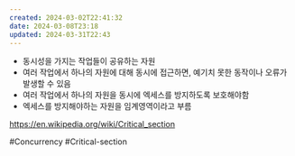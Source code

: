 ```yaml
---
created: 2024-03-02T22:41:32
date: 2024-03-08T23:18
updated: 2024-03-31T22:43
---
```

- 동시성을 가지는 작업들이 공유하는 자원
- 여러 작업에서 하나의 자원에 대해 동시에 접근하면, 예기치 못한 동작이나 오류가 발생할 수 있음
- 여러 작업에서 하나의 자원을 동시에 엑세스를 방지하도록 보호해야함
- 엑세스를 방지해야하는 자원을 임계영역이라고 부름

https://en.wikipedia.org/wiki/Critical_section

#Concurrency 
#Critical-section